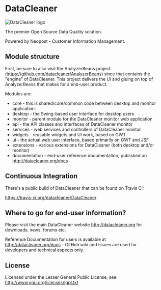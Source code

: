 DataCleaner
===========

<div>
<img src="http://datacleaner.org/resources/dc-logo-200.png" alt="DataCleaner logo" />
</div>

The premier Open Source Data Quality solution.

Powered by Neopost - Customer Information Management.

## Module structure

First, be sure to also visit the AnalyzerBeans project (https://github.com/datacleaner/AnalyzerBeans) since that contains the "engine" of DataCleaner. This project delivers the UI and gluing on top of AnalyzerBeans that makes for a end-user product.

Modules are:

 * core - this is shared/core/common code between desktop and monitor application.
 * desktop - the Swing-based user interface for desktop users
 * monitor - parent module for the DataCleaner monitor web application
  * api - the API classes and interfaces of DataCleaner monitor
  * services - web services and controllers of DataCleaner monitor
  * widgets - reusable widgets and UI work, based on GWT
  * ui - the actual web user interface, based primarily on GWT and JSF
 * extensions - various extensions for DataCleaner (both desktop and/or monitor)
 * documentation - end-user reference documentation, published on http://datacleaner.org/docs

## Continuous Integration

There's a public build of DataCleaner that can be found on Travis CI:

https://travis-ci.org/datacleaner/DataCleaner

## Where to go for end-user information?

Please visit the main DataCleaner website http://datacleaner.org for downloads, news, forums etc.

Reference Documentation for users is available at http://datacleaner.org/docs - GitHub wiki and issues are used for developers and technical aspects only.

## License

Licensed under the Lesser General Public License, see http://www.gnu.org/licenses/lgpl.txt
